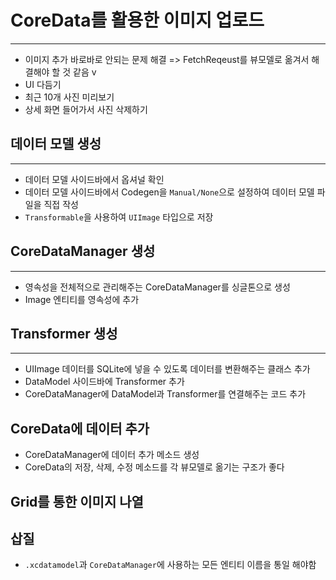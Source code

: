 # CoreData를 활용한 이미지 업로드
---
- 이미지 추가 바로바로 안되는 문제 해결 => FetchReqeust를 뷰모델로 옮겨서 해결해야 할 것 같음 v
- UI 다듬기
- 최근 10개 사진 미리보기
- 상세 화면 들어가서 사진 삭제하기

## 데이터 모델 생성
---
- 데이터 모델 사이드바에서 옵셔널 확인
- 데이터 모델 사이드바에서 Codegen을 `Manual/None`으로 설정하여 데이터 모델 파일을 직접 작성
- `Transformable`을 사용하여 `UIImage` 타입으로 저장


## CoreDataManager 생성
---
- 영속성을 전체적으로 관리해주는 CoreDataManager를 싱글톤으로 생성
- Image 엔티티를 영속성에 추가

## Transformer 생성
---
- UIImage 데이터를 SQLite에 넣을 수 있도록 데이터를 변환해주는 클래스 추가
- DataModel 사이드바에 Transformer 추가
- CoreDataManager에 DataModel과 Transformer를 연결해주는 코드 추가

## CoreData에 데이터 추가
- CoreDataManager에 데이터 추가 메소드 생성
- CoreData의 저장, 삭제, 수정 메소드를 각 뷰모델로 옮기는 구조가 좋다 

## Grid를 통한 이미지 나열


## 삽질
- `.xcdatamodel`과 `CoreDataManager`에 사용하는 모든 엔티티 이름을 통일 해야함




